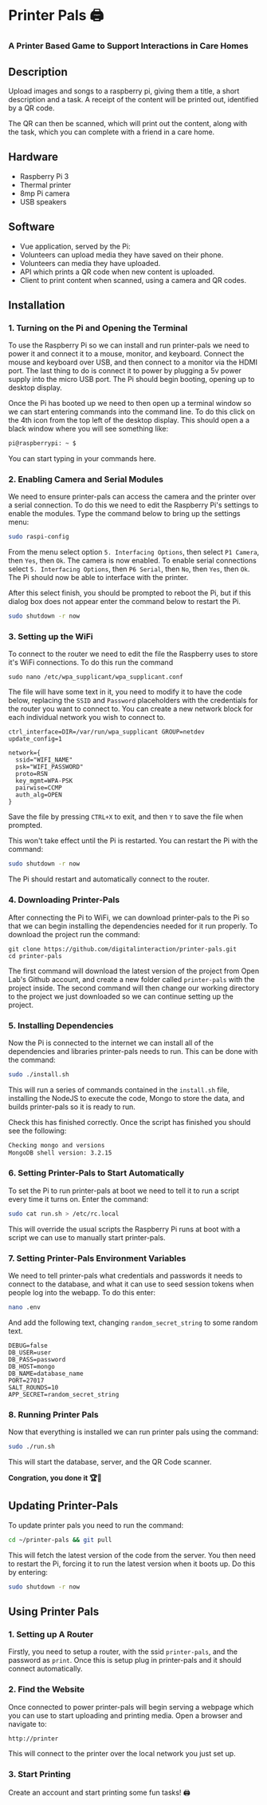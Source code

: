 # Printer Pals 🖨
### A Printer Based Game to Support Interactions in Care Homes

## Description
Upload images and songs to a raspberry pi, giving them a title, a short
description and a task. A receipt of the content will be printed out,
identified by a QR code.

The QR can then be scanned, which will print out the content, along with
the task, which you can complete with a friend in a care home.

## Hardware
- Raspberry Pi 3
- Thermal printer
- 8mp Pi camera
- USB speakers

## Software
- Vue application, served by the Pi:
 - Volunteers can upload media they have saved on their phone.
 - Volunteers can media they have uploaded.
- API which prints a QR code when new content is uploaded.
- Client to print content when scanned, using a camera and QR codes.

## Installation
### 1. Turning on the Pi and Opening the Terminal
To use the Raspberry Pi so we can install and run printer-pals we need
to power it and connect it to a mouse, monitor, and keyboard. Connect the
mouse and keyboard over USB, and then connect to a monitor via the HDMI
port. The last thing to do is connect it to power by plugging a 5v power
supply into the micro USB port. The Pi should begin booting, opening up
to desktop display.

Once the Pi has booted up we need to then open up a terminal window so we
can start entering commands into the command line. To do this click on the
4th icon from the top left of the desktop display. This should open a
a black window where you will see something like:
```bash
pi@raspberrypi: ~ $
```
You can start typing in your commands here.

### 2. Enabling Camera and Serial Modules
We need to ensure printer-pals can access the camera and the printer over
a serial connection. To do this we need to edit the Raspberry Pi's
settings to enable the modules. Type the command below to bring up the
settings menu:
```bash
sudo raspi-config
```
From the menu select option `5. Interfacing Options`, then select `P1
Camera`, then `Yes`, then `Ok`. The camera is now enabled. To enable
serial connections select `5. Interfacing Options`, then `P6 Serial`,
then `No`, then `Yes`, then `Ok`. The Pi should now be able to
interface with the printer.

After this select finish, you should be prompted to reboot the Pi, but
if this dialog box does not appear enter the command below to restart
the Pi.
```bash
sudo shutdown -r now
```

### 3. Setting up the WiFi
To connect to the router we need to edit the file the Raspberry uses to
store it's WiFi connections. To do this run the command
```
sudo nano /etc/wpa_supplicant/wpa_supplicant.conf
```
The file will have some text in it, you need to modify it to have the
code below, replacing the `SSID` and `Password` placeholders with
the credentials for the router you want to connect to. You can create a
new network block for each individual network you wish to connect to.
```
ctrl_interface=DIR=/var/run/wpa_supplicant GROUP=netdev
update_config=1

network={
  ssid="WIFI_NAME"
  psk="WIFI_PASSWORD"
  proto=RSN
  key_mgmt=WPA-PSK
  pairwise=CCMP
  auth_alg=OPEN
}
```

Save the file by pressing `CTRL+X` to exit, and then `Y` to save the
file when prompted.

This won't take effect until the Pi is restarted. You can restart the Pi
with the command:
```bash
sudo shutdown -r now
```
The Pi should restart and automatically connect to the router.

### 4. Downloading Printer-Pals
After connecting the Pi to WiFi, we can download printer-pals to the Pi
so that we can begin installing the dependencies needed for it run
properly. To download the project run the command:
```shell
git clone https://github.com/digitalinteraction/printer-pals.git
cd printer-pals
```
The first command will download the latest version of the project from
Open Lab's Github account, and create a new folder called `printer-pals`
with the project inside. The second command will then change our working
directory to the project we just downloaded so we can continue setting
up the project.

### 5. Installing Dependencies
Now the Pi is connected to the internet we can install all of the
dependencies and libraries printer-pals needs to run. This can be done
with the command:
```bash
sudo ./install.sh
```

This will run a series of commands contained in the `install.sh` file,
installing the NodeJS to execute the code, Mongo to store the data,
and builds printer-pals so it is ready to run.

Check this has finished correctly. Once the script has finished you should
see the following:
```bash
Checking mongo and versions
MongoDB shell version: 3.2.15

```

### 6. Setting Printer-Pals to Start Automatically
To set the Pi to run printer-pals at boot we need to tell it to run a
script every time it turns on. Enter the command:
```bash
sudo cat run.sh > /etc/rc.local
```
This will override the usual scripts the Raspberry Pi runs at boot with
a script we can use to manually start printer-pals.

### 7. Setting Printer-Pals Environment Variables
We need to tell printer-pals what credentials and passwords it needs to
connect to the database, and what it can use to seed session tokens when
people log into the webapp. To do this enter:
```bash
nano .env
```
And add the following text, changing `random_secret_string` to some
random text.
```env
DEBUG=false
DB_USER=user
DB_PASS=password
DB_HOST=mongo
DB_NAME=database_name
PORT=27017
SALT_ROUNDS=10
APP_SECRET=random_secret_string
```

### 8. Running Printer Pals
Now that everything is installed we can run printer pals using the
command:
```bash
sudo ./run.sh
```
This will start the database, server, and the QR Code scanner.

**Congration, you done it 🏆🎉**

## Updating Printer-Pals
To update printer pals you need to run the command:
```bash
cd ~/printer-pals && git pull
```
This will fetch the latest version of the code from the server. You then
need to restart the Pi, forcing it to run the latest version when it boots
up. Do this by entering:
```bash
sudo shutdown -r now
```

## Using Printer Pals
### 1. Setting up A Router
Firstly, you need to setup a router, with the ssid `printer-pals`, and the password as `print`. Once this is setup plug in printer-pals and it should connect automatically.

### 2. Find the Website
Once connected to power printer-pals will begin serving a webpage which you can use to start uploading and printing media. Open a browser and navigate to:
```bash
http://printer
```
This will connect to the printer over the local network you just set up.

### 3. Start Printing
Create an account and start printing some fun tasks! 🖨
